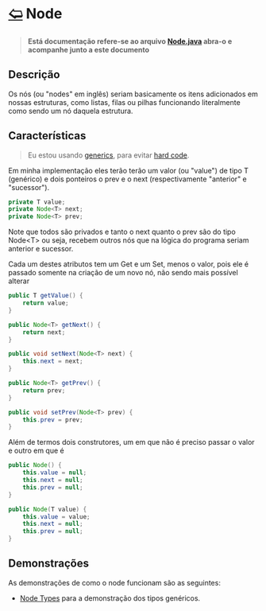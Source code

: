 # [🢨](/readme.md) Node

> **Está documentação refere-se ao arquivo [Node.java](/src/data/Node.java) abra-o e acompanhe junto a este documento**

## Descrição

Os nós (ou "nodes" em inglês) seriam basicamente os itens adicionados em nossas estruturas, como listas, filas ou pilhas funcionando literalmente como sendo um nó daquela estrutura.

## Características

> Eu estou usando [generics](/docs/misc/Generics.md), para evitar [hard code](https://blog.betrybe.com/tecnologia/hardcode/).

Em minha implementação eles terão terão um valor (ou "value") de tipo T (genérico) e dois ponteiros o prev e o next (respectivamente "anterior" e "sucessor").

```java
private T value;
private Node<T> next;
private Node<T> prev;
```
Note que todos são privados e tanto o next quanto o prev são do tipo Node\<T> ou seja, recebem outros nós que na lógica do programa seriam anterior e sucessor. 

Cada um destes atributos tem um Get e um Set, menos o valor, pois ele é passado somente na criação de um novo nó, não sendo mais possível alterar

```java
public T getValue() {
	return value;
}

public Node<T> getNext() {
	return next;
}

public void setNext(Node<T> next) {
	this.next = next;
}

public Node<T> getPrev() {
	return prev;
}

public void setPrev(Node<T> prev) {
	this.prev = prev;
}
```

Além de termos dois construtores, um em que não é preciso passar o valor e outro em que é

```java
public Node() {
	this.value = null;
	this.next = null;
	this.prev = null;
}

public Node(T value) {
	this.value = value;
	this.next = null;
	this.prev = null;
}
```

## Demonstrações

As demonstrações de como o node funcionam são as seguintes:
	
- [Node Types](/docs/node/NodeTypes.md) para a demonstração dos tipos genéricos.
